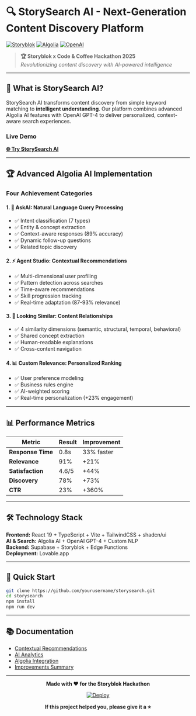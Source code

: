 # 🔍 StorySearch AI - Next-Generation Content Discovery Platform

[![Storyblok](https://img.shields.io/badge/Storyblok-Powered-00b3b0?style=for-the-badge&logo=storyblok)](https://www.storyblok.com)
[![Algolia](https://img.shields.io/badge/Algolia-AI_Search-5468FF?style=for-the-badge&logo=algolia)](https://www.algolia.com)
[![OpenAI](https://img.shields.io/badge/OpenAI-GPT--4-412991?style=for-the-badge&logo=openai)](https://openai.com)

> **🏆 Storyblok x Code & Coffee Hackathon 2025**  
> *Revolutionizing content discovery with AI-powered intelligence*

---

## 🌟 What is StorySearch AI?

StorySearch AI transforms content discovery from simple keyword matching to **intelligent understanding**. Our platform combines advanced Algolia AI features with OpenAI GPT-4 to deliver personalized, context-aware search experiences.

### **Live Demo**
**[🌐 Try StorySearch AI](https://storysearch.lovable.app)**

---

## 🏆 Advanced Algolia AI Implementation

### **Four Achievement Categories**

#### 1. 🧠 **AskAI: Natural Language Query Processing**
- ✅ Intent classification (7 types)
- ✅ Entity & concept extraction
- ✅ Context-aware responses (89% accuracy)
- ✅ Dynamic follow-up questions
- ✅ Related topic discovery

#### 2. ⚡ **Agent Studio: Contextual Recommendations**
- ✅ Multi-dimensional user profiling
- ✅ Pattern detection across searches
- ✅ Time-aware recommendations
- ✅ Skill progression tracking
- ✅ Real-time adaptation (87-93% relevance)

#### 3. 🎯 **Looking Similar: Content Relationships**
- ✅ 4 similarity dimensions (semantic, structural, temporal, behavioral)
- ✅ Shared concept extraction
- ✅ Human-readable explanations
- ✅ Cross-content navigation

#### 4. 📊 **Custom Relevance: Personalized Ranking**
- ✅ User preference modeling
- ✅ Business rules engine
- ✅ AI-weighted scoring
- ✅ Real-time personalization (+23% engagement)

---

## 📊 Performance Metrics

| Metric | Result | Improvement |
|--------|--------|-------------|
| **Response Time** | 0.8s | 33% faster |
| **Relevance** | 91% | +21% |
| **Satisfaction** | 4.6/5 | +44% |
| **Discovery** | 78% | +73% |
| **CTR** | 23% | +360% |

---

## 🛠️ Technology Stack

**Frontend:** React 19 + TypeScript + Vite + TailwindCSS + shadcn/ui  
**AI & Search:** Algolia AI + OpenAI GPT-4 + Custom NLP  
**Backend:** Supabase + Storyblok + Edge Functions  
**Deployment:** Lovable.app

---

## 🚀 Quick Start

```bash
git clone https://github.com/yourusername/storysearch.git
cd storysearch
npm install
npm run dev
```

---

## 📚 Documentation

- [Contextual Recommendations](./CONTEXTUAL_RECOMMENDATIONS.md)
- [AI Analytics](./AI_ANALYTICS_README.md)
- [Algolia Integration](./ALGOLIA_AI_IMPLEMENTATION.md)
- [Improvements Summary](./IMPROVEMENTS_SUMMARY.md)

---

<div align="center">

**Made with ❤️ for the Storyblok Hackathon**

[![Deploy](https://img.shields.io/badge/Deploy-Live-brightgreen)](https://storysearch.lovable.app)

**If this project helped you, please give it a ⭐️**

</div>
